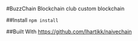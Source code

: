#BuzzChain
Blockchain club custom blockchain

##Install
`npm install`

##Built With
https://github.com/lhartikk/naivechain